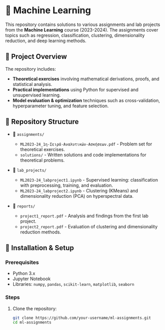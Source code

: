 # 🤖 Machine Learning

This repository contains solutions to various assignments and lab projects from the **Machine Learning** course (2023-2024). The assignments cover topics such as regression, classification, clustering, dimensionality reduction, and deep learning methods.

## 📌 Project Overview

The repository includes:
- **Theoretical exercises** involving mathematical derivations, proofs, and statistical analysis.
- **Practical implementations** using Python for supervised and unsupervised learning.
- **Model evaluation & optimization** techniques such as cross-validation, hyperparameter tuning, and feature selection.

## 📂 Repository Structure

- 📁 `assignments/`
  - `ML2023-24_1η-Σειρά-Αναλυτικών-Ασκήσεων.pdf` - Problem set for theoretical exercises.
  - `solutions/` - Written solutions and code implementations for theoretical problems.

- 📁 `lab_projects/`
  - `ML2023-24_labproject1.ipynb` - Supervised learning: classification with preprocessing, training, and evaluation.
  - `ML2023-24_labproject2.ipynb` - Clustering (KMeans) and dimensionality reduction (PCA) on hyperspectral data.

- 📁 `reports/`
  - `project1_report.pdf` - Analysis and findings from the first lab project.
  - `project2_report.pdf` - Evaluation of clustering and dimensionality reduction methods.

## 🔧 Installation & Setup

### Prerequisites
- Python 3.x
- Jupyter Notebook
- Libraries: `numpy`, `pandas`, `scikit-learn`, `matplotlib`, `seaborn`

### Steps
1. Clone the repository:
   ```bash
   git clone https://github.com/your-username/ml-assignments.git
   cd ml-assignments
